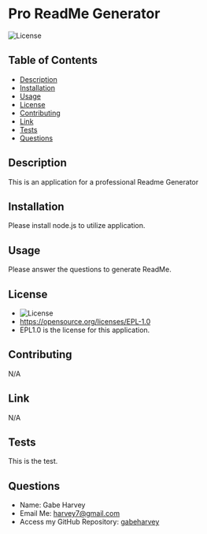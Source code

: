 # Pro ReadMe Generator

![License](https://img.shields.io/badge/License-EPL%201.0-red.svg)

## Table of Contents
* [Description](#description)
* [Installation](#installation)
* [Usage](#usage)
* [License](#license)
* [Contributing](#contributing)
* [Link](#link)
* [Tests](#tests)
* [Questions](#questions)
  

## Description
This is an application for a professional Readme Generator

## Installation
Please install node.js to utilize application.

## Usage
Please answer the questions to generate ReadMe.

## License
* ![License](https://img.shields.io/badge/License-EPL%201.0-red.svg)
* https://opensource.org/licenses/EPL-1.0
* EPL1.0 is the license for this application.

## Contributing
N/A

## Link
N/A

## Tests
This is the test.

## Questions

* Name:
Gabe Harvey
* Email Me:
harvey7@gmail.com
* Access my GitHub Repository:
[gabeharvey](https://github.com/gabeharvey/)

